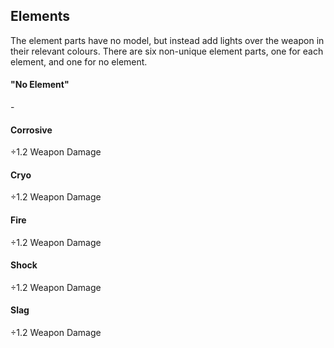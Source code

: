 ## Elements

The element parts have no model, but instead add lights over the weapon in their relevant colours. There are six non-unique element parts, one for each element, and one for no element.

#### "No Element"

\-

#### Corrosive

÷1.2 Weapon Damage
#### Cryo

÷1.2 Weapon Damage
#### Fire

÷1.2 Weapon Damage
#### Shock

÷1.2 Weapon Damage
#### Slag

÷1.2 Weapon Damage
